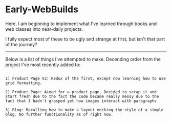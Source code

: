 # Early-WebBuilds

Here, I am beginning to implement what I've learned through books
and web classes into near-daily projects.

I fully expect most of these to be ugly and strange at first, 
but isn't that part of the journey? 

-------------------------------------------------------------------
Below is a list of things I've attempted to make. Decending order from the project I've most recently added to:
~~~~~~~

1) Product Page V2: Redux of the first, except now learning how to use grid formatting.

2) Product Page: Aimed for a product page. Decided to scrap it and start fresh due to the fact the code became really messy due to the fact that I hadn't grasped yet how images interact with paragraphs

3) Blog: Recalling how to make a layout mocking the style of a simple blog. No further functionality as of right now.   
